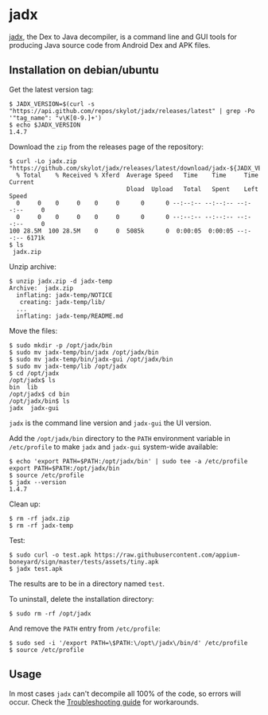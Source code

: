 # jadx

[jadx](https://github.com/skylot/jadx), the Dex to Java decompiler, is a command line and GUI tools for producing Java source code from Android Dex and APK files.

## Installation on debian/ubuntu

Get the latest version tag:

```text
$ JADX_VERSION=$(curl -s "https://api.github.com/repos/skylot/jadx/releases/latest" | grep -Po '"tag_name": "v\K[0-9.]+')
$ echo $JADX_VERSION
1.4.7
```

Download the `zip` from the releases page of the repository:

```text
$ curl -Lo jadx.zip "https://github.com/skylot/jadx/releases/latest/download/jadx-${JADX_VERSION}.zip"
  % Total    % Received % Xferd  Average Speed   Time    Time     Time  Current
                                 Dload  Upload   Total   Spent    Left  Speed
  0     0    0     0    0     0      0      0 --:--:-- --:--:-- --:--:--     0
  0     0    0     0    0     0      0      0 --:--:-- --:--:-- --:--:--     0
100 28.5M  100 28.5M    0     0  5085k      0  0:00:05  0:00:05 --:--:-- 6171k
$ ls
 jadx.zip
```

Unzip archive:

```text
$ unzip jadx.zip -d jadx-temp
Archive:  jadx.zip
  inflating: jadx-temp/NOTICE        
   creating: jadx-temp/lib/
  ...      
  inflating: jadx-temp/README.md
```

Move the files: 

```text
$ sudo mkdir -p /opt/jadx/bin 
$ sudo mv jadx-temp/bin/jadx /opt/jadx/bin
$ sudo mv jadx-temp/bin/jadx-gui /opt/jadx/bin
$ sudo mv jadx-temp/lib /opt/jadx
$ cd /opt/jadx
/opt/jadx$ ls
bin  lib
/opt/jadx$ cd bin
/opt/jadx/bin$ ls
jadx  jadx-gui
```

`jadx` is the command line version and `jadx-gui` the UI version.

Add the `/opt/jadx/bin` directory to the `PATH` environment variable in `/etc/profile` to make `jadx` and `jadx-gui` system-wide available:

```text
$ echo 'export PATH=$PATH:/opt/jadx/bin' | sudo tee -a /etc/profile
export PATH=$PATH:/opt/jadx/bin
$ source /etc/profile
$ jadx --version
1.4.7
```

Clean up:

```text
$ rm -rf jadx.zip
$ rm -rf jadx-temp
```

Test:

```text
$ sudo curl -o test.apk https://raw.githubusercontent.com/appium-boneyard/sign/master/tests/assets/tiny.apk
$ jadx test.apk
```

The results are to be in a directory named `test`.

To uninstall, delete the installation directory:

```text
$ sudo rm -rf /opt/jadx
```

And remove the `PATH` entry from `/etc/profile`:

```text
$ sudo sed -i '/export PATH=\$PATH:\/opt\/jadx\/bin/d' /etc/profile
$ source /etc/profile
```

## Usage

In most cases `jadx` can't decompile all 100% of the code, so errors will occur. Check the [Troubleshooting guide](https://github.com/skylot/jadx/wiki/Troubleshooting-Q&A#decompilation-issues) for workarounds.
